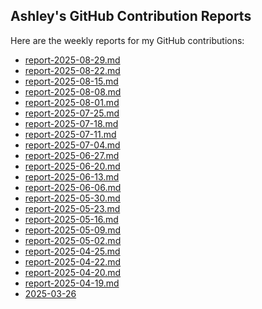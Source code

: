 ## Ashley's GitHub Contribution Reports

Here are the weekly reports for my GitHub contributions:

<!-- insert list after this marker-->
<!-- insert list after this marker-->
- [report-2025-08-29.md](reports/report-2025-08-29.md)
- [report-2025-08-22.md](reports/report-2025-08-22.md)
- [report-2025-08-15.md](reports/report-2025-08-15.md)
- [report-2025-08-08.md](reports/report-2025-08-08.md)
- [report-2025-08-01.md](reports/report-2025-08-01.md)
- [report-2025-07-25.md](reports/report-2025-07-25.md)
- [report-2025-07-18.md](reports/report-2025-07-18.md)
- [report-2025-07-11.md](reports/report-2025-07-11.md)
- [report-2025-07-04.md](reports/report-2025-07-04.md)
- [report-2025-06-27.md](reports/report-2025-06-27.md)
- [report-2025-06-20.md](reports/report-2025-06-20.md)
- [report-2025-06-13.md](reports/report-2025-06-13.md)
- [report-2025-06-06.md](reports/report-2025-06-06.md)
- [report-2025-05-30.md](reports/report-2025-05-30.md)
- [report-2025-05-23.md](reports/report-2025-05-23.md)
- [report-2025-05-16.md](reports/report-2025-05-16.md)
- [report-2025-05-09.md](reports/report-2025-05-09.md)
- [report-2025-05-02.md](reports/report-2025-05-02.md)
- [report-2025-04-25.md](reports/report-2025-04-25.md)
- [report-2025-04-22.md](reports/report-2025-04-22.md)
- [report-2025-04-20.md](reports/report-2025-04-20.md)
- [report-2025-04-19.md](reports/report-2025-04-19.md)
- [2025-03-26](reports/contributions-2025-03-26.md)

